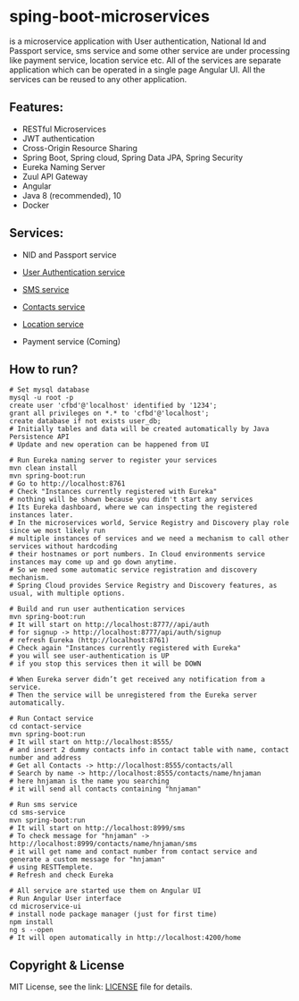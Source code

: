 # sping-boot-microservices
is a microservice application with User authentication, National Id and Passport
service, sms service and some other service are under processing like payment service, location
service etc. 
All of the services are separate application which can be operated in a single page
Angular UI. All the services can be reused to any other application.

## Features:
- RESTful Microservices
- JWT authentication
- Cross-Origin Resource Sharing
- Spring Boot, Spring cloud, Spring Data JPA, Spring Security
- Eureka Naming Server
- Zuul API Gateway
- Angular
- Java 8 (recommended), 10
- Docker

## Services:
 - NID and Passport service
 
 - [User Authentication service](https://github.com/hnjaman/sping-boot-microservices/tree/master/user-authentication)
  
 - [SMS service](https://github.com/hnjaman/sping-boot-microservices/tree/master/sms-service)
 
 - [Contacts service](https://github.com/hnjaman/spring-boot-microservices/tree/master/contact-service)
  
 - [Location service](https://github.com/hnjaman/sping-boot-microservices/tree/master/location-service)
 
 - Payment service (Coming)
  
##  How to run?

```
# Set mysql database 
mysql -u root -p
create user 'cfbd'@'localhost' identified by '1234';
grant all privileges on *.* to 'cfbd'@'localhost';
create database if not exists user_db;
# Initially tables and data will be created automatically by Java Persistence API
# Update and new operation can be happened from UI
```

```
# Run Eureka naming server to register your services  
mvn clean install
mvn spring-boot:run
# Go to http://localhost:8761
# Check "Instances currently registered with Eureka"
# nothing will be shown because you didn't start any services
# Its Eureka dashboard, where we can inspecting the registered instances later. 
# In the microservices world, Service Registry and Discovery play role since we most likely run 
# multiple instances of services and we need a mechanism to call other services without hardcoding
# their hostnames or port numbers. In Cloud environments service instances may come up and go down anytime.
# So we need some automatic service registration and discovery mechanism. 
# Spring Cloud provides Service Registry and Discovery features, as usual, with multiple options.
```

```
# Build and run user authentication services  
mvn spring-boot:run
# It will start on http://localhost:8777//api/auth
# for signup -> http://localhost:8777/api/auth/signup
# refresh Eureka (http://localhost:8761)
# Check again "Instances currently registered with Eureka"
# you will see user-authentication is UP
# if you stop this services then it will be DOWN

# When Eureka server didn’t get received any notification from a service. 
# Then the service will be unregistered from the Eureka server automatically.
```

```
# Run Contact service
cd contact-service
mvn spring-boot:run
# It will start on http://localhost:8555/
# and insert 2 dummy contacts info in contact table with name, contact number and address
# Get all Contacts -> http://localhost:8555/contacts/all
# Search by name -> http://localhost:8555/contacts/name/hnjaman
# here hnjaman is the name you searching 
# it will send all contacts containing "hnjaman"
```

```
# Run sms service
cd sms-service
mvn spring-boot:run
# It will start on http://localhost:8999/sms
# To check message for "hnjaman" -> http://localhost:8999/contacts/name/hnjaman/sms
# it will get name and contact number from contact service and generate a custom message for "hnjaman"
# using RESTTemplete.
# Refresh and check Eureka
```

```
# All service are started use them on Angular UI
# Run Angular User interface
cd microservice-ui
# install node package manager (just for first time)
npm install
ng s --open
# It will open automatically in http://localhost:4200/home
```

## Copyright & License

MIT License, see the link: [LICENSE](https://github.com/hnjaman/sping-boot-microservices/blob/master/LICENSE) file for details.
